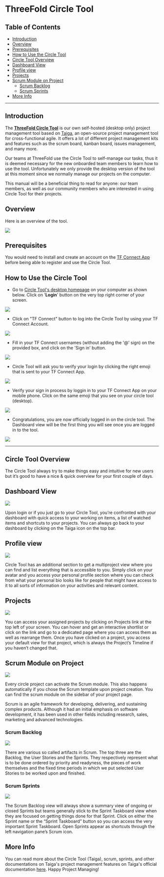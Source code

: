 <h1> ThreeFold Circle Tool </h1>

<h2>Table of Contents</h2>

- [Introduction](#introduction)
- [Overview](#overview)
- [Prerequisites](#prerequisites)
- [How to Use the Circle Tool](#how-to-use-the-circle-tool)
- [Circle Tool Overview](#circle-tool-overview)
- [Dashboard View](#dashboard-view)
- [Profile view](#profile-view)
- [Projects](#projects)
- [Scrum Module on Project](#scrum-module-on-project)
  - [Scrum Backlog](#scrum-backlog)
  - [Scrum Sprints](#scrum-sprints)
- [More Info](#more-info)

***

## Introduction

The [__ThreeFold Circle Tool__](https://circles.threefold.me ) is our own self-hosted (desktop only) project management tool based on [Taiga](https://www.taiga.io/), an open-source project management tool for cross-functional agile. It offers a lot of different project management kits and features such as the scrum board, kanban board, issues management, and many more. 

Our teams at ThreeFold use the Circle Tool to self-manage our tasks, thus it is deemed necessary for the new onboarded team members to learn how to use the tool. Unfortunately we only provide the desktop version of the tool at this moment since we normally manage our projects on the computer.

This manual will be a beneficial thing to read for anyone: our team members, as well as our community members who are interested in using Circle Tool for their projects.

## Overview

Here is an overview of the tool.

![ ](./img/taiga.png)

## Prerequisites

You would need to install and create an account on the [TF Connect App](../../../documentation/threefold_token/storing_tft/tf_connect_app.md) before being able to register and use the Circle Tool.

## How to Use the Circle Tool

* Go to [Circle Tool's desktop homepage](https://circles.threefold.me) on your computer as shown below. Click on '__Login__' button on the very top right corner of your screen.

![ ](./img/circlehome.png)

* Click on "TF Connect" button to log into the Circle Tool by using your TF Connect Account.

![ ](./img/tfconnect.png)

* Fill in your TF Connect usernames (without adding the '@' sign) on the provided box, and click on the 'Sign in' button.

![ ](./img/signin.png)

* Circle Tool will ask you to verify your login by clicking the right emoji that is sent to your TF Connect App.

![ ](./img/emoji.png)

* Verify your sign in process by loggin in to your TF Connect App on your mobile phone. Click on the same emoji that you see on your circle tool (desktop).

![ ](./img/matchemoji.png)

* Congratulations, you are now officially logged in on the circle tool. The Dashboard view will be the first thing you will see once you are logged in to the tool.

![ ](./img/dashboard.png)

***

## Circle Tool Overview

The Circle Tool always try to make things easy and intuitive for new users but it’s good to have a nice & quick overview for your first couple of days.

## Dashboard View

![ ](./img/dashboard.png)

Upon login or if you just go to your Circle Tool, you’re confronted with your dashboard with quick access to your working on items, a list of watched items and shortcuts to your projects. You can always go back to your dashboard by clicking on the Taiga 
icon on the top bar.

## Profile view

![ ](./img/profile.png)

Circle Tool has an additional section to get a multiproject view where you can find and list everything that is accessible to you. Simply click on your avatar and you access your personal profile section where you can check from what your personal bio looks like for people that might have access to it to all sorts of information on your activities and relevant content.

## Projects

![ ](./img/project.png)

You can access your assigned projects by clicking on Projects link at the top left of your screen. You can hover and get an interactive shortlist or click on the link and go to a dedicated page where you can access them as well as rearrange them. Once you have clicked on a project, you access your default view for that project, which is always the Project’s Timeline if you haven’t changed that.


## Scrum Module on Project

![ ](./img/homeproject.png)

Every circle project can activate the Scrum module. This also happens automatically if you chose the Scrum template upon project creation. You can find the scrum module on the sidebar of your project page. 

Scrum is an agile framework for developing, delivering, and sustaining complex products. Although it had an initial emphasis on software development, it has been used in other fields including research, sales, marketing and advanced technologies. 

### Scrum Backlog

![ ](./img/backlog.png)

There are various so called artifacts in Scrum. The top three are the Backlog, the User Stories and the Sprints. They respectively represent what is to be done ordered by priority and readyness, the pieces of work themselves and the fixed time periods in which we put selected User Stories to be worked upon and finished.

### Scrum Sprints

![ ](./img/sprints.png)

The Scrum Backlog view will always show a summary view of ongoing or closed Sprints but teams generally stick to the Sprint Taskboard view when they are focused on getting things done for that Sprint. Click on either the Sprint name or the “Sprint Taskboard” button so you can access the very important Sprint Taskboard. Open Sprints appear as shortcuts through the left navigation pane’s Scrum icon.


## More Info

You can read more about the Circle Tool (Taiga), scrum, sprints, and other documentations on Taiga's project management features on Taiga's official documentation [here](https://community.taiga.io/). Happy Project Managing!
